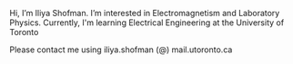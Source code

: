 Hi, I’m Iliya Shofman. I’m interested in Electromagnetism and Laboratory Physics. Currently, I'm learning Electrical Engineering at the University of Toronto


Please contact me using
iliya.shofman (@) mail.utoronto.ca

